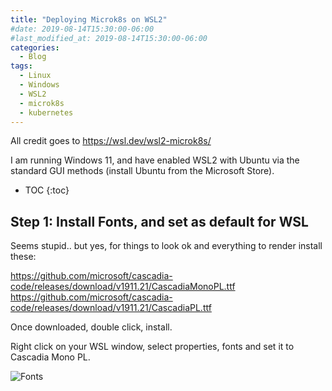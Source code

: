 ```yaml
---
title: "Deploying Microk8s on WSL2"
#date: 2019-08-14T15:30:00-06:00
#last_modified_at: 2019-08-14T15:30:00-06:00
categories:
  - Blog
tags:
  - Linux
  - Windows
  - WSL2
  - microk8s
  - kubernetes
---
```


All credit goes to https://wsl.dev/wsl2-microk8s/

I am running Windows 11, and have enabled WSL2 with Ubuntu via the standard GUI methods (install Ubuntu from the Microsoft Store). 

* TOC
{:toc}

## Step 1: Install Fonts, and set as default for WSL

Seems stupid.. but yes, for things to look ok and everything to render install these:

https://github.com/microsoft/cascadia-code/releases/download/v1911.21/CascadiaMonoPL.ttf
https://github.com/microsoft/cascadia-code/releases/download/v1911.21/CascadiaPL.ttf

Once downloaded, double click, install.

Right click on your WSL window, select properties, fonts and set it to Cascadia Mono PL.

![Fonts](../../assets/images/2021-06-07-Deploy-MicroK8s-On-WSL2/1.png)

